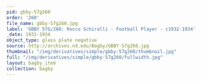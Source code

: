 ```yaml
---
pid: gbby-57g260
order: '260'
file_name: gbby-57g260.jpg
label: 'GBBY 57G/260: Rocco Schiralli - Football Player - c1932-1934'
_date: 1932-1934
object_type: glass plate negative
source: http://archives.nd.edu/Bagby/GBBY-57g260.jpg
thumbnail: "/img/derivatives/simple/gbby-57g260/thumbnail.jpg"
full: "/img/derivatives/simple/gbby-57g260/fullwidth.jpg"
layout: bagby_item
collection: bagby
---
```

